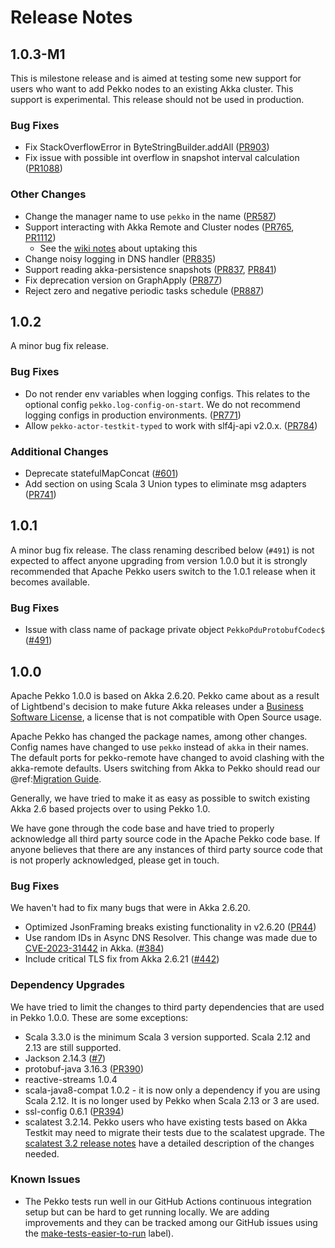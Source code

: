 # Release Notes

## 1.0.3-M1
This is milestone release and is aimed at testing some new support for users who want to add Pekko nodes to an existing Akka cluster. This support is experimental. This release should not be used in production.

### Bug Fixes

* Fix StackOverflowError in ByteStringBuilder.addAll ([PR903](https://github.com/apache/incubator-pekko/pull/903))
* Fix issue with possible int overflow in snapshot interval calculation ([PR1088](https://github.com/apache/incubator-pekko/pull/1088))

### Other Changes

* Change the manager name to use `pekko` in the name ([PR587](https://github.com/apache/incubator-pekko/pull/587))
* Support interacting with Akka Remote and Cluster nodes ([PR765](https://github.com/apache/incubator-pekko/pull/765), [PR1112](https://github.com/apache/incubator-pekko/pull/1112))
    * See the [wiki notes](https://cwiki.apache.org/confluence/display/PEKKO/Pekko+Akka+Compatibility) about uptaking this 
* Change noisy logging in DNS handler ([PR835](https://github.com/apache/incubator-pekko/pull/835))
* Support reading akka-persistence snapshots ([PR837](https://github.com/apache/incubator-pekko/pull/837), [PR841](https://github.com/apache/incubator-pekko/pull/841))
* Fix deprecation version on GraphApply ([PR877](https://github.com/apache/incubator-pekko/pull/877))
* Reject zero and negative periodic tasks schedule ([PR887](https://github.com/apache/incubator-pekko/pull/887))

## 1.0.2
A minor bug fix release.

### Bug Fixes

* Do not render env variables when logging configs. This relates to the optional config `pekko.log-config-on-start`. We do not recommend logging configs in production environments. ([PR771](https://github.com/apache/incubator-pekko/pull/771))
* Allow `pekko-actor-testkit-typed` to work with slf4j-api v2.0.x. ([PR784](https://github.com/apache/incubator-pekko/pull/784))

### Additional Changes

* Deprecate statefulMapConcat ([#601](https://github.com/apache/incubator-pekko/issues/601))
* Add section on using Scala 3 Union types to eliminate msg adapters ([PR741](https://github.com/apache/incubator-pekko/pull/741))

## 1.0.1
A minor bug fix release. The class renaming described below (`#491`) is not expected to affect anyone
upgrading from version 1.0.0 but it is strongly recommended that Apache Pekko users switch to the 1.0.1
release when it becomes available.

### Bug Fixes

* Issue with class name of package private object `PekkoPduProtobufCodec$` ([#491](https://github.com/apache/incubator-pekko/issues/491))

## 1.0.0
Apache Pekko 1.0.0 is based on Akka 2.6.20. Pekko came about as a result of Lightbend's decision to make future
Akka releases under a [Business Software License](https://www.lightbend.com/blog/why-we-are-changing-the-license-for-akka),
a license that is not compatible with Open Source usage.

Apache Pekko has changed the package names, among other changes. Config names have changed to use `pekko` instead
of `akka` in their names. The default ports for pekko-remote have changed to avoid clashing with the akka-remote
defaults. Users switching from Akka to Pekko should read our @ref:[Migration Guide](../project/migration-guides.md).

Generally, we have tried to make it as easy as possible to switch existing Akka 2.6 based projects over to using
Pekko 1.0.

We have gone through the code base and have tried to properly acknowledge all third party source code in the
Apache Pekko code base. If anyone believes that there are any instances of third party source code that is not
properly acknowledged, please get in touch.

### Bug Fixes
We haven't had to fix many bugs that were in Akka 2.6.20.

* Optimized JsonFraming breaks existing functionality in v2.6.20 ([PR44](https://github.com/apache/incubator-pekko/pull/44))
* Use random IDs in Async DNS Resolver. This change was made due to [CVE-2023-31442](https://akka.io/security/akka-async-dns-2023-31442.html) in Akka. ([#384](https://github.com/apache/incubator-pekko/issues/384))
* Include critical TLS fix from Akka 2.6.21 ([#442](https://github.com/apache/incubator-pekko/issues/442))

### Dependency Upgrades
We have tried to limit the changes to third party dependencies that are used in Pekko 1.0.0. These are some exceptions:

* Scala 3.3.0 is the minimum Scala 3 version supported. Scala 2.12 and 2.13 are still supported.
* Jackson 2.14.3 ([#7](https://github.com/apache/incubator-pekko/issues/7))
* protobuf-java 3.16.3 ([PR390](https://github.com/apache/incubator-pekko/pull/390))
* reactive-streams 1.0.4
* scala-java8-compat 1.0.2 - it is now only a dependency if you are using Scala 2.12. It is no longer used by Pekko when Scala 2.13 or 3 are used.
* ssl-config 0.6.1 ([PR394](https://github.com/apache/incubator-pekko/pull/394))
* scalatest 3.2.14. Pekko users who have existing tests based on Akka Testkit may need to migrate their tests due to the scalatest upgrade. The [scalatest 3.2 release notes](https://www.scalatest.org/release_notes/3.2.0) have a detailed description of the changes needed.

### Known Issues
* The Pekko tests run well in our GitHub Actions continuous integration setup but can be hard to get running locally. We are adding improvements and they can be tracked among our GitHub issues using the [make-tests-easier-to-run](https://github.com/apache/incubator-pekko/issues?q=label%3Amake-tests-easier-to-run+) label).
